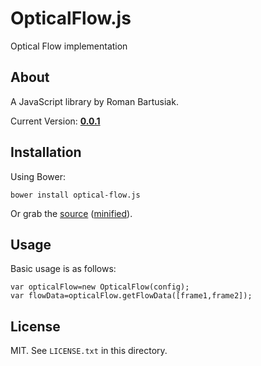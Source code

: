 # OpticalFlow.js

Optical Flow implementation

## About

A JavaScript library by Roman Bartusiak.

Current Version: **[0.0.1](https://github.com/riomus/OpticalFlow.js/tag/v0.0.1)**

## Installation

Using Bower:

    bower install optical-flow.js

Or grab the [source](https://github.com/riomus/OpticalFlow.js/dist/OpticalFlow.js) ([minified](https://github.com/riomus/OpticalFlow.js/dist/OpticalFlow.min.js)).

## Usage

Basic usage is as follows:

    var opticalFlow=new OpticalFlow(config);
    var flowData=opticalFlow.getFlowData([frame1,frame2]);

## License

MIT. See `LICENSE.txt` in this directory.
